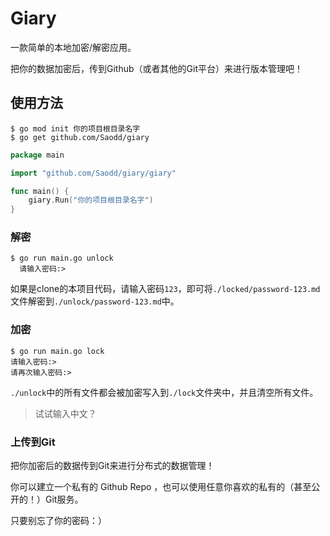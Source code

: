 # Giary

一款简单的本地加密/解密应用。

把你的数据加密后，传到Github（或者其他的Git平台）来进行版本管理吧！

## 使用方法

```shell
$ go mod init 你的项目根目录名字
$ go get github.com/Saodd/giary
```

```go
package main

import "github.com/Saodd/giary/giary"

func main() {
	giary.Run("你的项目根目录名字")
}
```

### 解密

```shell
$ go run main.go unlock
  请输入密码:> 
```

如果是clone的本项目代码，请输入密码`123`，即可将`./locked/password-123.md`文件解密到`./unlock/password-123.md`中。

### 加密

```shell
$ go run main.go lock  
请输入密码:> 
请再次输入密码:> 
```

`./unlock`中的所有文件都会被加密写入到`./lock`文件夹中，并且清空所有文件。

> 试试输入中文？

### 上传到Git

把你加密后的数据传到Git来进行分布式的数据管理！

你可以建立一个私有的 Github Repo ，也可以使用任意你喜欢的私有的（甚至公开的！）Git服务。

只要别忘了你的密码：）

